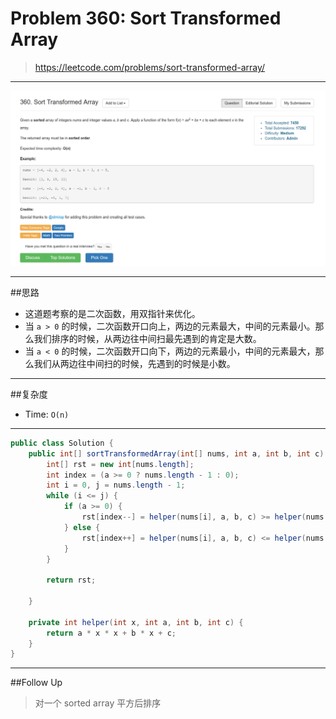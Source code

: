 # Problem 360: Sort Transformed Array

> https://leetcode.com/problems/sort-transformed-array/

-----------
![](/assets/360.png)

--------
##思路
* 这道题考察的是二次函数，用双指针来优化。
* 当 `a > 0` 的时候，二次函数开口向上，两边的元素最大，中间的元素最小。那么我们排序的时候，从两边往中间扫最先遇到的肯定是大数。
* 当 `a < 0` 的时候，二次函数开口向下，两边的元素最小，中间的元素最大，那么我们从两边往中间扫的时候，先遇到的时候是小数。

---------
##复杂度
* Time: `O(n)`

-------


```java
public class Solution {
    public int[] sortTransformedArray(int[] nums, int a, int b, int c) {
        int[] rst = new int[nums.length];
        int index = (a >= 0 ? nums.length - 1 : 0);
        int i = 0, j = nums.length - 1;
        while (i <= j) {
            if (a >= 0) {
                rst[index--] = helper(nums[i], a, b, c) >= helper(nums[j], a, b, c) ? helper(nums[i++], a, b, c) : helper(nums[j--], a, b, c); 
            } else {
                rst[index++] = helper(nums[i], a, b, c) <= helper(nums[j], a, b, c) ? helper(nums[i++], a, b, c) : helper(nums[j--], a, b, c);
            }
        }
        
        return rst;
    
    }
    
    private int helper(int x, int a, int b, int c) {
        return a * x * x + b * x + c;
    }
}
```
-----
##Follow Up
> 对一个 sorted array 平方后排序

























